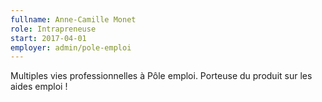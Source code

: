 ```yaml
---
fullname: Anne-Camille Monet
role: Intrapreneuse
start: 2017-04-01
employer: admin/pole-emploi
---
```

Multiples vies professionnelles à Pôle emploi. Porteuse du produit sur les aides emploi !
